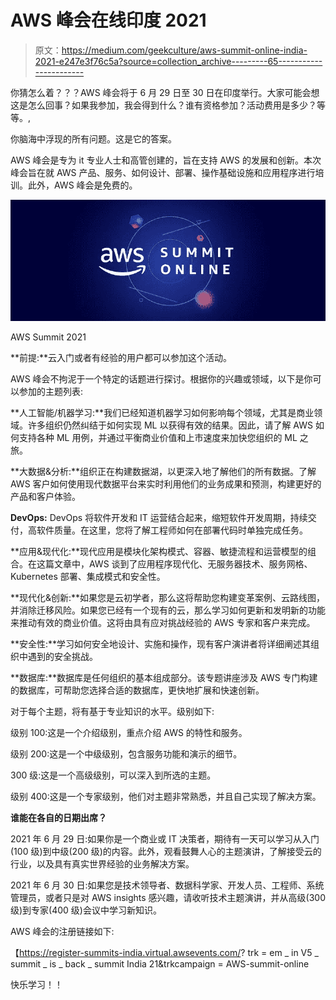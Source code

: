 # AWS 峰会在线印度 2021

> 原文：<https://medium.com/geekculture/aws-summit-online-india-2021-e247e3f76c5a?source=collection_archive---------65----------------------->

你猜怎么着？？？AWS 峰会将于 6 月 29 日至 30 日在印度举行。大家可能会想这是怎么回事？如果我参加，我会得到什么？谁有资格参加？活动费用是多少？等等。,

你脑海中浮现的所有问题。这是它的答案。

AWS 峰会是专为 it 专业人士和高管创建的，旨在支持 AWS 的发展和创新。本次峰会旨在就 AWS 产品、服务、如何设计、部署、操作基础设施和应用程序进行培训。此外，AWS 峰会是免费的。

![](img/26c125396b54fe7fd87dedb3d9d68e9e.png)

AWS Summit 2021

**前提:**云入门或者有经验的用户都可以参加这个活动。

AWS 峰会不拘泥于一个特定的话题进行探讨。根据你的兴趣或领域，以下是你可以参加的主题列表:

**人工智能/机器学习:**我们已经知道机器学习如何影响每个领域，尤其是商业领域。许多组织仍然纠结于如何实现 ML 以获得有效的结果。因此，请了解 AWS 如何支持各种 ML 用例，并通过平衡商业价值和上市速度来加快您组织的 ML 之旅。

**大数据&分析:**组织正在构建数据湖，以更深入地了解他们的所有数据。了解 AWS 客户如何使用现代数据平台来实时利用他们的业务成果和预测，构建更好的产品和客户体验。

**DevOps:** DevOps 将软件开发和 IT 运营结合起来，缩短软件开发周期，持续交付，高软件质量。在这里，您将了解工程师如何在部署代码时单独完成任务。

**应用&现代化:**现代应用是模块化架构模式、容器、敏捷流程和运营模型的组合。在这篇文章中，AWS 谈到了应用程序现代化、无服务器技术、服务网格、Kubernetes 部署、集成模式和安全性。

**现代化&创新:**如果您是云初学者，那么这将帮助您构建变革案例、云路线图，并消除迁移风险。如果您已经有一个现有的云，那么学习如何更新和发明新的功能来推动有效的商业价值。这将由具有应对挑战经验的 AWS 专家和客户来完成。

**安全性:**学习如何安全地设计、实施和操作，现有客户演讲者将详细阐述其组织中遇到的安全挑战。

**数据库:**数据库是任何组织的基本组成部分。该专题讲座涉及 AWS 专门构建的数据库，可帮助您选择合适的数据库，更快地扩展和快速创新。

对于每个主题，将有基于专业知识的水平。级别如下:

级别 100:这是一个介绍级别，重点介绍 AWS 的特性和服务。

级别 200:这是一个中级级别，包含服务功能和演示的细节。

300 级:这是一个高级级别，可以深入到所选的主题。

级别 400:这是一个专家级别，他们对主题非常熟悉，并且自己实现了解决方案。

**谁能在各自的日期出席？**

2021 年 6 月 29 日:如果你是一个商业或 IT 决策者，期待有一天可以学习从入门(100 级)到中级(200 级)的内容。此外，观看鼓舞人心的主题演讲，了解接受云的行业，以及具有真实世界经验的业务解决方案。

2021 年 6 月 30 日:如果您是技术领导者、数据科学家、开发人员、工程师、系统管理员，或者只是对 AWS insights 感兴趣，请收听技术主题演讲，并从高级(300 级)到专家(400 级)会议中学习新知识。

AWS 峰会的注册链接如下:

【https://register-summits-india.virtual.awsevents.com/? trk = em _ in V5 _ summit _ is _ back _ summit India 21&trkcampaign = AWS-summit-online

快乐学习！！